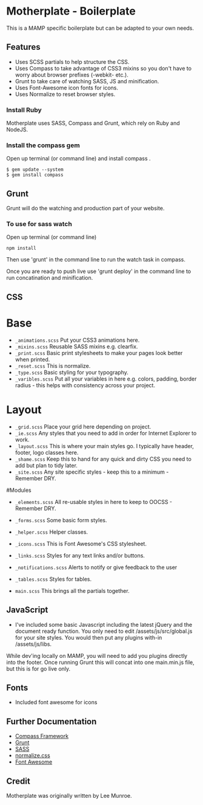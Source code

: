 # Motherplate - Boilerplate

This is a MAMP specific boilerplate but can be adapted to your own needs.

## Features
* Uses SCSS partials to help structure the CSS.
* Uses Compass to take advantage of CSS3 mixins so you don't have to worry about browser prefixes (-webkit- etc.).
* Grunt to take care of watching SASS, JS and minification.
* Uses Font-Awesome icon fonts for icons.
* Uses Normalize to reset browser styles.

### Install Ruby
Motherplate uses SASS, Compass and Grunt, which rely on Ruby and NodeJS.

### Install the compass gem
Open up terminal (or command line) and install compass .
```
$ gem update --system
$ gem install compass
```

## Grunt

Grunt will do the watching and production part of your website.

### To use for sass watch

Open up terminal (or command line)
```
npm install

```
Then use 'grunt' in the command line to run the watch task in compass.

Once you are ready to push live use 'grunt deploy' in the command line to run concatination and minification.

## CSS

# Base
* `_animations.scss` Put your CSS3 animations here.
* `_mixins.scss` Reusable SASS mixins e.g. clearfix.
* `_print.scss` Basic print stylesheets to make your pages look better when printed.
* `_reset.scss` This is normalize.
* `_type.scss` Basic styling for your typography.
* `_varibles.scss` Put all your variables in here e.g. colors, padding, border radius - this helps with consistency across your project.

# Layout
* `_grid.scss` Place your grid here depending on project.
* `_ie.scss` Any styles that you need to add in order for Internet Explorer to work.
* `_layout.scss` This is where your main styles go. I typically have header, footer, logo classes here.
* `_shame.scss` Keep this to hand for any quick and dirty CSS you need to add but plan to tidy later.
* `_site.scss` Any site specific styles - keep this to a minimum - Remember DRY.

#Modules
* `_elements.scss` All re-usable styles in here to keep to OOCSS - Remember DRY.
* `_forms.scss` Some basic form styles.
* `_helper.scss` Helper classes.
* `_icons.scss` This is Font Awesome's CSS stylesheet.
* `_links.scss` Styles for any text links and/or buttons.
* `_notifications.scss` Alerts to notify or give feedback to the user
* `_tables.scss` Styles for tables.

* `main.scss` This brings all the partials together.

## JavaScript ##
* I've included some basic Javascript including the latest jQuery and the document ready function. You only need to edit /assets/js/src/global.js for your site styles. You would then put any plugins with-in /assets/js/libs.

While dev'ing locally on MAMP, you will need to add you plugins directly into the footer. Once running Grunt this will concat into one main.min.js file, but this is for go live only.

## Fonts ##
* Included font awesome for icons

## Further Documentation ##
* <a href="http://compass-style.org/">Compass Framework</a>
* <a href="http://gruntjs.com/">Grunt</a>
* <a href="http://sass-lang.com/">SASS</a>
* <a href="http://necolas.github.com/normalize.css/">normalize.css</a>
* <a href="http://fontawesome.io/">Font Awesome</a>

## Credit

Motherplate was originally written by Lee Munroe.
